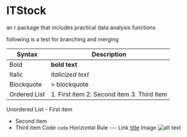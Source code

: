 # ITStock
an r package that includes practical data analysis functions

following is a test for branching and merging

| Syntax | Description |
| ------------ | ---------- |
| Bold	| **bold text** |
| Italic	| *italicized text* |
| Blockquote	| > blockquote |
| Ordered List	| 1. First item 2. Second item 3. Third item|
Unordered List	- First item
- Second item
- Third item
Code	`code`
Horizontal Rule	---
Link	[title](https://www.example.com)
Image	![alt text](image.jpg)
